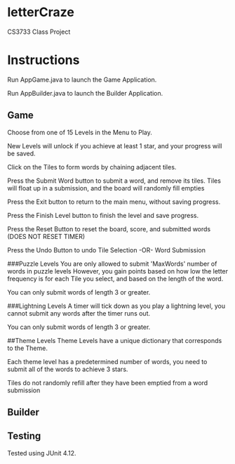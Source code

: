 # letterCraze
CS3733 Class Project

# Instructions
Run AppGame.java to launch the Game Application.

Run AppBuilder.java to launch the Builder Application.

## Game
Choose from one of 15 Levels in the Menu to Play.

New Levels will unlock if you achieve at least 1 star, and your progress will be saved.

Click on the Tiles to form words by chaining adjacent tiles.

Press the Submit Word button to submit a word, and remove its tiles.
    Tiles will float up in a submission, and the board will randomly fill empties

Press the Exit button to return to the main menu, without saving progress.

Press the Finish Level button to finish the level and save progress.

Press the Reset Button to reset the board, score, and submitted words (DOES NOT RESET TIMER)

Press the Undo Button to undo
    Tile Selection  -OR-
    Word Submission

###Puzzle Levels
You are only allowed to submit 'MaxWords' number of words in puzzle levels
However, you gain points based on how low the letter frequency is for each
Tile you select, and based on the length of the word.

You can only submit words of length 3 or greater.

###Lightning Levels
A timer will tick down as you play a lightning level, you cannot
submit any words after the timer runs out.

You can only submit words of length 3 or greater.

##Theme Levels
Theme Levels have a unique dictionary that corresponds to the Theme.

Each theme level has a predetermined number of words, you need
to submit all of the words to achieve 3 stars.

Tiles do not randomly refill after they have been emptied from a word submission

## Builder


## Testing
Tested using JUnit 4.12.

